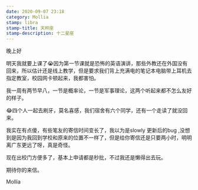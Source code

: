 ```yaml
---
date: 2020-09-07 23:18
category: Mollia
stamp: libra
stamp-title: 天秤座
stamp-description: 十二星座
---
```


<p>
晚上好

明天我就要上课了😭因为第一节课就是恐怖的英语演讲，那些外教还在外国没有回来，所以估计还是线上教学，但是要求我们背上充满电的笔记本电脑带上耳机去指定教室，校园网卡顿起来，我都害怕。

我一周有两节早八，一节是概率论，一节是军事理论，这两个听起来都不怎么友好的样子。

😂四个人一起去刷牙，莫名喜感，我们宿舍有六个同学，还有一个走读了就没回来。

我实在有点傻，有些笔友的寄信时间变长了，我以为是slowly 更新后的bug ,没想到是因为我回到学校和原来的位置不一样了，但是给你寄信还是只要两小时，明明离广东更远了呀，真是奇怪。

现在出校门方便多了，基本上申请都是秒批，不过我还是懒得出去玩。

期待你的来信。

Mollia 
</p>